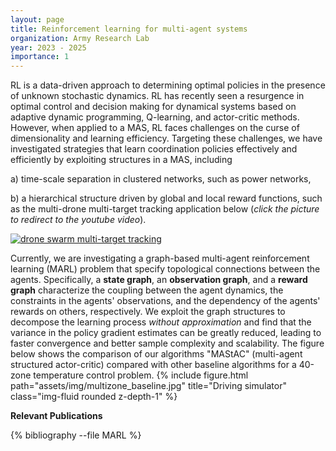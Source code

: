 ```yaml
---
layout: page
title: Reinforcement learning for multi-agent systems
organization: Army Research Lab
year: 2023 - 2025
importance: 1
---
```

RL is a data-driven approach to determining optimal policies in the presence of unknown stochastic dynamics. 	RL has recently seen a resurgence in optimal control and decision making for dynamical systems based on adaptive dynamic programming, Q-learning, and actor-critic methods. However, when applied to a MAS, RL faces challenges on the  curse of dimensionality and learning efficiency. Targeting these challenges, we have investigated strategies that learn coordination policies effectively and efficiently by exploiting structures in a MAS, including 

a) time-scale separation in clustered networks, such as power networks,

b) a hierarchical structure driven by global and local reward functions, such as the multi-drone multi-target tracking application below (*click the picture to redirect to the youtube video*).

[![drone swarm multi-target tracking](https://img.youtube.com/vi/CEz4tTX1CIU/0.jpg)](https://www.youtube.com/watch?v=CEz4tTX1CIU)


Currently, we are investigating a graph-based multi-agent reinforcement learning (MARL) problem that specify topological connections between the agents. Specifically, a **state graph**, an **observation graph**, and a **reward graph** characterize the coupling between the agent dynamics, the constraints in the agents' observations, and the dependency of the agents' rewards on others, respectively. We exploit the graph structures to decompose the learning process *without approximation* and find that the variance in the policy gradient estimates can be greatly reduced, leading to faster convergence and better sample complexity and scalability. The figure below shows the comparison of our algorithms "MAStAC" (multi-agent structured actor-critic) compared with other baseline algorithms for a 40-zone temperature control problem. 
{% include figure.html path="assets/img/multizone_baseline.jpg" title="Driving simulator" class="img-fluid rounded z-depth-1" %}

**Relevant Publications**

<div class="publications">


{% bibliography --file MARL %}


</div>
